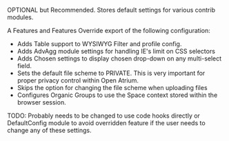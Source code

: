 OPTIONAL but Recommended. Stores default settings for various contrib modules.

A Features and Features Override export of the following configuration:

- Adds Table support to WYSIWYG Filter and profile config.
- Adds AdvAgg module settings for handling IE's limit on CSS selectors
- Adds Chosen settings to display chosen drop-down on any multi-select field.
- Sets the default file scheme to PRIVATE.  This is very important for proper
  privacy control within Open Atrium.
- Skips the option for changing the file scheme when uploading files
- Configures Organic Groups to use the Space context stored within the browser session.

TODO: Probably needs to be changed to use code hooks directly or DefaultConfig
module to avoid overridden feature if the user needs to change any of these
settings.
